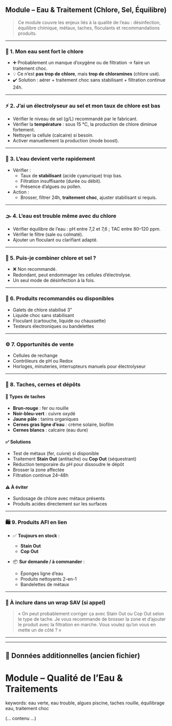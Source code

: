 ## Module – Eau & Traitement (Chlore, Sel, Équilibre)

> Ce module couvre les enjeux liés à la qualité de l’eau : désinfection, équilibre chimique, métaux, taches, floculants et recommandations produits.

---

### 🧪 1. Mon eau sent fort le chlore
- ➕ Probablement un manque d’oxygène ou de filtration → faire un traitement choc.
- 💡 Ce n’est **pas trop de chlore**, mais **trop de chloramines** (chlore usé).
- ✔️ Solution : aérer + traitement choc sans stabilisant + filtration continue 24h.

---

### ⚡ 2. J’ai un électrolyseur au sel et mon taux de chlore est bas
- Vérifier le niveau de sel (g/L) recommandé par le fabricant.
- Vérifier la **température** : sous 15 °C, la production de chlore diminue fortement.
- Nettoyer la cellule (calcaire) si besoin.
- Activer manuellement la production (mode boost).

---

### 🌿 3. L’eau devient verte rapidement
- Vérifier :
  - Taux de **stabilisant** (acide cyanurique) trop bas.
  - Filtration insuffisante (durée ou débit).
  - Présence d’algues ou pollen.
- Action :
  - Brosser, filtrer 24h, **traitement choc**, ajuster stabilisant si requis.

---

### 🌫️ 4. L’eau est trouble même avec du chlore
- Vérifier équilibre de l’eau : pH entre 7,2 et 7,6 ; TAC entre 80–120 ppm.
- Vérifier le filtre (sale ou colmaté).
- Ajouter un floculant ou clarifiant adapté.

---

### 🚫 5. Puis-je combiner chlore et sel ?
- ❌ Non recommandé.
- Redondant, peut endommager les cellules d’électrolyse.
- Un seul mode de désinfection à la fois.

---

### 🧴 6. Produits recommandés ou disponibles
- Galets de chlore stabilisé 3"
- Liquide choc sans stabilisant
- Floculant (cartouche, liquide ou chaussette)
- Testeurs électroniques ou bandelettes

---

### ⚙️ 7. Opportunités de vente
- Cellules de rechange
- Contrôleurs de pH ou Redox
- Horloges, minuteries, interrupteurs manuels pour électrolyseur

---

### 🧱 8. Taches, cernes et dépôts

#### 📍 Types de taches
- **Brun-rouge** : fer ou rouille
- **Noir-bleu-vert** : cuivre oxydé
- **Jaune pâle** : tanins organiques
- **Cernes gras ligne d’eau** : crème solaire, biofilm
- **Cernes blancs** : calcaire (eau dure)

#### ✅ Solutions
- Test de métaux (fer, cuivre) si disponible
- Traitement **Stain Out** (antitache) ou **Cop Out** (séquestrant)
- Réduction temporaire du pH pour dissoudre le dépôt
- Brosser la zone affectée
- Filtration continue 24–48h

#### ⚠️ À éviter
- Surdosage de chlore avec métaux présents
- Produits acides directement sur les surfaces

---

### 🛍️ 9. Produits AFI en lien

- ✅ **Toujours en stock** :
  - **Stain Out**
  - **Cop Out**

- 📦 **Sur demande / à commander** :
  - Éponges ligne d’eau
  - Produits nettoyants 2-en-1
  - Bandelettes de métaux

---

### 📌 À inclure dans un wrap SAV (si appel)

> « On peut probablement corriger ça avec Stain Out ou Cop Out selon le type de tache. Je vous recommande de brosser la zone et d’ajouter le produit avec la filtration en marche. Vous voulez qu’on vous en mette un de côté ? »

---


---

## 🧩 Données additionnelles (ancien fichier)

# Module – Qualité de l’Eau & Traitements
keywords: eau verte, eau trouble, algues piscine, taches rouille, équilibrage eau, traitement choc

(... contenu ...)